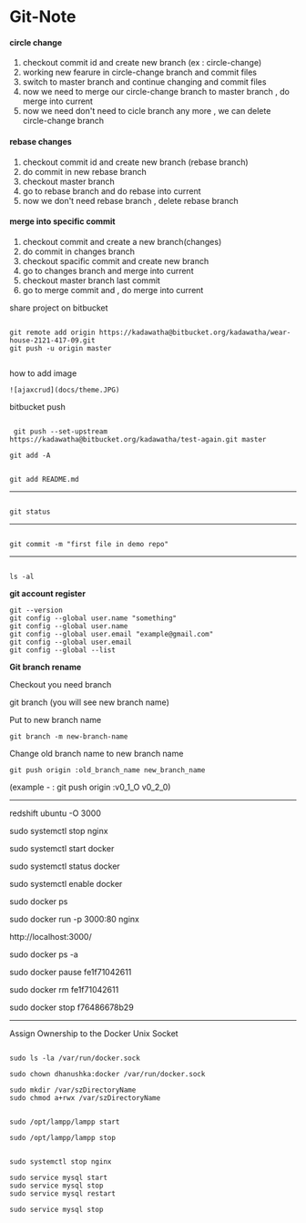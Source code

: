 # Git-Note

#### circle change

<ol> 
 <li>  checkout commit id and create new branch (ex : circle-change)</li>
 <li>  working new fearure in circle-change branch and commit files </li>
 <li>  switch to master branch and continue changing and commit files </li>
 <li>  now we need to merge our circle-change branch to master branch , do merge into current  </li>
 <li>  now we need don't need to cicle branch any more , we can delete  circle-change branch  </li>
</ol>

#### rebase changes

<ol>
  <li> checkout commit id and create new branch (rebase branch) </li>
  <li> do commit in new rebase branch </li>
  <li> checkout master branch </li>
  <li> go to rebase branch and do rebase into current </li>
  <li> now we don't need rebase branch , delete rebase branch</li>
</ol>


#### merge into specific commit

<ol>
  <li> checkout commit and create a new branch(changes) </li>
  <li> do commit in changes branch </li>
  <li> checkout spacific commit and create new branch </li>
  <li> go to changes branch and merge into current </li>
  <li> checkout master branch last commit </li>
  <li> go to merge commit and , do merge into current  </li>
</ol>


</hr>



share project on bitbucket



```

git remote add origin https://kadawatha@bitbucket.org/kadawatha/wear-house-2121-417-09.git 
git push -u origin master


```



how to add image

```
![ajaxcrud](docs/theme.JPG)

```



bitbucket push

```

 git push --set-upstream https://kadawatha@bitbucket.org/kadawatha/test-again.git master

```






    git add -A



```

git add README.md

```

<hr>

```

git status

```


<hr>

```

git commit -m "first file in demo repo"

```

<hr>

```

ls -al

```


**git account register**

    git --version
    git config --global user.name "something"
    git config --global user.name
    git config --global user.email "example@gmail.com"
    git config --global user.email
    git config --global --list


**Git branch rename**

<p> Checkout you need branch   </p>

<p> git branch (you will see new branch name) </p>

<p> Put to new branch name   </p>

`git branch -m new-branch-name`

<p> Change old branch name to new branch name   </p>

`git push origin :old_branch_name new_branch_name`

<p> (example - : git push origin :v0_1_O v0_2_0)  </p>




-----------------------------


</hr>

</hr>



redshift ubuntu -O 3000


sudo systemctl stop nginx



sudo systemctl start docker

sudo systemctl status docker

sudo systemctl enable docker

sudo docker ps

sudo docker run -p 3000:80 nginx

http://localhost:3000/

sudo docker ps -a

sudo docker pause fe1f71042611

sudo docker rm fe1f71042611

sudo docker stop f76486678b29



--------------------------


Assign Ownership to the Docker Unix Socket


```

sudo ls -la /var/run/docker.sock

```

```
sudo chown dhanushka:docker /var/run/docker.sock

```


```
sudo mkdir /var/szDirectoryName
sudo chmod a+rwx /var/szDirectoryName

```



```

sudo /opt/lampp/lampp start

sudo /opt/lampp/lampp stop


sudo systemctl stop nginx

sudo service mysql start 
sudo service mysql stop 
sudo service mysql restart

sudo service mysql stop


```











